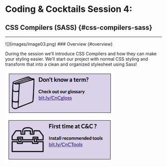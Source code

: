 # Coding & Cocktails Session 4:
## CSS Compilers (SASS) {#css-compilers-sass}
<hr>
![](images/image03.png)
### Overview {#overview}

During the session we’ll introduce CSS Compilers and how they can make your styling easier. We’ll start our project with normal CSS styling and transform that into a clean and organized stylesheet using Sass! 

[![](images/glossary.png)](http://bit.ly/CnCgloss) [![](images/tools.png)](http://bit.ly/CnCTools)